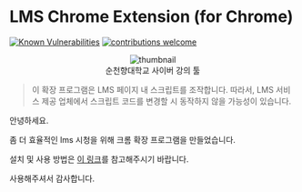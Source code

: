 # LMS Chrome Extension (for Chrome)

[![Known Vulnerabilities](https://snyk.io/test/github/Gumball12/lmsplusplus/badge.svg?targetFile=package.json)](https://snyk.io/test/github/Gumball12/lmsplusplus?targetFile=package.json)
[![contributions welcome](https://img.shields.io/badge/contributions-welcome-brightgreen.svg?style=flat)](https://github.com/Gumball12/lmsplusplus/issues)

<p align="center">
  <img src="https://i.imgur.com/wj3LY1j.png" alt="thumbnail">
  <br>
  순천향대학교 사이버 강의 툴
</p>

> 이 확장 프로그램은 LMS 페이지 내 스크립트를 조작합니다. 따라서, LMS 서비스 제공 업체에서 스크립트 코드를 변경할 시 동작하지 않을 가능성이 있습니다.

안녕하세요.

좀 더 효율적인 lms 시청을 위해 크롬 확장 프로그램을 만들었습니다.

설치 및 사용 방법은 [이 링크](https://www.notion.so/LMS-69fdd272e4bd4280bf9547195d8cf2b3)를 참고해주시기 바랍니다.

사용해주셔서 감사합니다.
